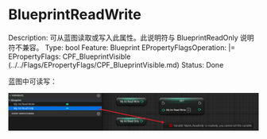 # BlueprintReadWrite

Description: 可从蓝图读取或写入此属性。此说明符与 BlueprintReadOnly 说明符不兼容。
Type: bool
Feature: Blueprint
EPropertyFlagsOperation: |=
EPropertyFlags: CPF_BlueprintVisible (../../Flags/EPropertyFlags/CPF_BlueprintVisible.md)
Status: Done

蓝图中可读写：

![Untitled](BlueprintReadWrite/Untitled.png)
